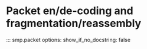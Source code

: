 # Packet en/de-coding and fragmentation/reassembly

::: smp.packet
    options:
        show_if_no_docstring: false